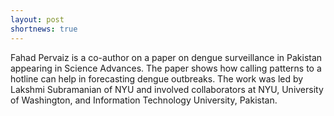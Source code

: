 ```yaml
---
layout: post
shortnews: true
---
```

Fahad Pervaiz is a co-author on a paper on dengue surveillance in Pakistan appearing in Science Advances. The paper shows how calling patterns to a hotline can help in forecasting dengue outbreaks.  The work was led by Lakshmi Subramanian of NYU and involved collaborators at NYU, University of Washington, and Information Technology University, Pakistan.
